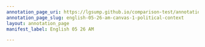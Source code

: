 ```yaml
---
annotation_page_uri: https://lgsump.github.io/comparison-test/annotations/english-05-26-am-canvas-1-political-context.json
annotation_page_slug: english-05-26-am-canvas-1-political-context
layout: annotation_page
manifest_label: English 05 26 AM

---
```

